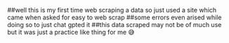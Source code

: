 ##well this is my first time web scraping a data so  just used a site which came when asked for easy to web scrap 
##some errors even arised while doing so to just chat gpted it 
##this data scraped may not be of much use but it was just a practice like thing for me 😅
